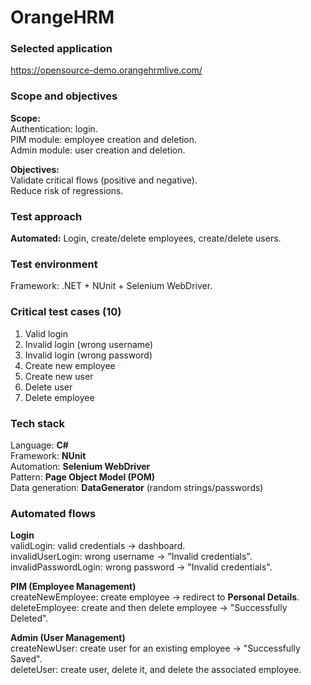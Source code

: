 # OrangeHRM

### Selected application
https://opensource-demo.orangehrmlive.com/  


### Scope and objectives
**Scope:**  
Authentication: login.  
PIM module: employee creation and deletion.  
Admin module: user creation and deletion.  


**Objectives:**  
Validate critical flows (positive and negative).  
Reduce risk of regressions.  


### Test approach
**Automated:** 
Login, create/delete employees, create/delete users.  

### Test environment
Framework: .NET + NUnit + Selenium WebDriver. 


### Critical test cases (10)
1. Valid login
2. Invalid login (wrong username)
3. Invalid login (wrong password)
4. Create new employee
5. Create new user
6. Delete user
7. Delete employee


### Tech stack
Language: **C#**  
Framework: **NUnit**  
Automation: **Selenium WebDriver**  
Pattern: **Page Object Model (POM)**  
Data generation: **DataGenerator** (random strings/passwords) 


### Automated flows
**Login**  
validLogin: valid credentials → dashboard.  
invalidUserLogin: wrong username → "Invalid credentials".  
invalidPasswordLogin: wrong password → "Invalid credentials".  

**PIM (Employee Management)**  
createNewEmployee: create employee → redirect to **Personal Details**.  
deleteEmployee: create and then delete employee → "Successfully Deleted".  

**Admin (User Management)**  
createNewUser: create user for an existing employee → "Successfully Saved".  
deleteUser: create user, delete it, and delete the associated employee.   
